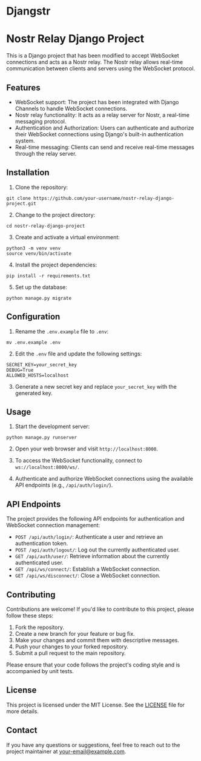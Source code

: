 # Djangstr

# Nostr Relay Django Project

This is a Django project that has been modified to accept WebSocket connections and acts as a Nostr relay. The Nostr relay allows real-time communication between clients and servers using the WebSocket protocol.

## Features

- WebSocket support: The project has been integrated with Django Channels to handle WebSocket connections.
- Nostr relay functionality: It acts as a relay server for Nostr, a real-time messaging protocol.
- Authentication and Authorization: Users can authenticate and authorize their WebSocket connections using Django's built-in authentication system.
- Real-time messaging: Clients can send and receive real-time messages through the relay server.

## Installation

1. Clone the repository:

```
git clone https://github.com/your-username/nostr-relay-django-project.git
```

2. Change to the project directory:

```
cd nostr-relay-django-project
```

3. Create and activate a virtual environment:

```
python3 -m venv venv
source venv/bin/activate
```

4. Install the project dependencies:

```
pip install -r requirements.txt
```

5. Set up the database:

```
python manage.py migrate
```

## Configuration

1. Rename the `.env.example` file to `.env`:

```
mv .env.example .env
```

2. Edit the `.env` file and update the following settings:

```
SECRET_KEY=your_secret_key
DEBUG=True
ALLOWED_HOSTS=localhost
```

3. Generate a new secret key and replace `your_secret_key` with the generated key.

## Usage

1. Start the development server:

```
python manage.py runserver
```

2. Open your web browser and visit `http://localhost:8000`.

3. To access the WebSocket functionality, connect to `ws://localhost:8000/ws/`.

4. Authenticate and authorize WebSocket connections using the available API endpoints (e.g., `/api/auth/login/`).

## API Endpoints

The project provides the following API endpoints for authentication and WebSocket connection management:

- `POST /api/auth/login/`: Authenticate a user and retrieve an authentication token.
- `POST /api/auth/logout/`: Log out the currently authenticated user.
- `GET /api/auth/user/`: Retrieve information about the currently authenticated user.
- `GET /api/ws/connect/`: Establish a WebSocket connection.
- `GET /api/ws/disconnect/`: Close a WebSocket connection.

## Contributing

Contributions are welcome! If you'd like to contribute to this project, please follow these steps:

1. Fork the repository.
2. Create a new branch for your feature or bug fix.
3. Make your changes and commit them with descriptive messages.
4. Push your changes to your forked repository.
5. Submit a pull request to the main repository.

Please ensure that your code follows the project's coding style and is accompanied by unit tests.

## License

This project is licensed under the MIT License. See the [LICENSE](LICENSE) file for more details.

## Contact

If you have any questions or suggestions, feel free to reach out to the project maintainer at [your-email@example.com](mailto:your-email@example.com).
